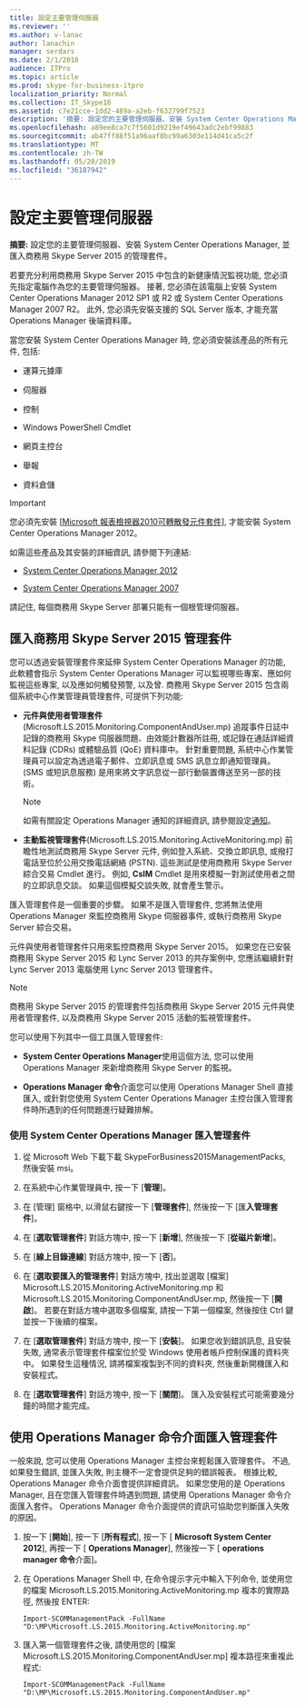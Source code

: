 ```yaml
---
title: 設定主要管理伺服器
ms.reviewer: ''
ms.author: v-lanac
author: lanachin
manager: serdars
ms.date: 2/1/2018
audience: ITPro
ms.topic: article
ms.prod: skype-for-business-itpro
localization_priority: Normal
ms.collection: IT_Skype16
ms.assetid: c7e21cce-1dd2-489a-a2eb-f632799f7523
description: '摘要: 設定您的主要管理伺服器、安裝 System Center Operations Manager, 並匯入商務用 Skype Server 2015 的管理套件。'
ms.openlocfilehash: a89ee8ca7c7f5601d9219ef49643adc2ebf99883
ms.sourcegitcommit: ab47ff88f51a96aaf8bc99a6303e114d41ca5c2f
ms.translationtype: MT
ms.contentlocale: zh-TW
ms.lasthandoff: 05/20/2019
ms.locfileid: "36187942"
---
```

# <a name="configure-the-primary-management-server"></a>設定主要管理伺服器

**摘要:** 設定您的主要管理伺服器、安裝 System Center Operations Manager, 並匯入商務用 Skype Server 2015 的管理套件。

若要充分利用商務用 Skype Server 2015 中包含的新健康情況監視功能, 您必須先指定電腦作為您的主要管理伺服器。 接著, 您必須在該電腦上安裝 System Center Operations Manager 2012 SP1 或 R2 或 System Center Operations Manager 2007 R2。 此外, 您必須先安裝支援的 SQL Server 版本, 才能充當 Operations Manager 後端資料庫。

當您安裝 System Center Operations Manager 時, 您必須安裝該產品的所有元件, 包括:

- 運算元據庫

- 伺服器

- 控制

- Windows PowerShell Cmdlet

- 網頁主控台

- 舉報

- 資料倉儲

> [!IMPORTANT]
> 您必須先安裝 [[Microsoft 報表檢視器2010可轉散發元件套件](https://www.microsoft.com/en-us/download/details.aspx?id=6442)], 才能安裝 System Center Operations Manager 2012。

如需這些產品及其安裝的詳細資訊, 請參閱下列連結:

- [System Center Operations Manager 2012](https://go.microsoft.com/fwlink/p/?linkid=257527)

- [System Center Operations Manager 2007](https://technet.microsoft.com/en-us/library/bb735860.aspx)

請記住, 每個商務用 Skype Server 部署只能有一個根管理伺服器。

## <a name="importing-the-skype-for-business-server-2015-management-packs"></a>匯入商務用 Skype Server 2015 管理套件

您可以透過安裝管理套件來延伸 System Center Operations Manager 的功能, 此軟體會指示 System Center Operations Manager 可以監視哪些專案、應如何監視這些專案, 以及應如何觸發預警, 以及曾. 商務用 Skype Server 2015 包含兩個系統中心作業管理員管理套件, 可提供下列功能:

- **元件與使用者管理套件**(Microsoft.LS.2015.Monitoring.ComponentAndUser.mp) 追蹤事件日誌中記錄的商務用 Skype 伺服器問題、由效能計數器所註冊, 或記錄在通話詳細資料記錄 (CDRs) 或體驗品質 (QoE) 資料庫中。 針對重要問題, 系統中心作業管理員可以設定為透過電子郵件、立即訊息或 SMS 訊息立即通知管理員。 (SMS 或短訊息服務) 是用來將文字訊息從一部行動裝置傳送至另一部的技術。

    > [!NOTE]
    >  如需有關設定 Operations Manager 通知的詳細資訊, 請參閱設定[通知](https://go.microsoft.com/fwlink/p/?LinkID=268785&amp;amp;clcid=0x409)。

- **主動監視管理套件**(Microsoft.LS.2015.Monitoring.ActiveMonitoring.mp) 前瞻性地測試商務用 Skype Server 元件, 例如登入系統、交換立即訊息, 或撥打電話至位於公用交換電話網絡 (PSTN). 這些測試是使用商務用 Skype Server 綜合交易 Cmdlet 進行。 例如, **CsIM** Cmdlet 是用來模擬一對測試使用者之間的立即訊息交談。 如果這個模擬交談失敗, 就會產生警示。

匯入管理套件是一個重要的步驟。 如果不是匯入管理套件, 您將無法使用 Operations Manager 來監控商務用 Skype 伺服器事件, 或執行商務用 Skype Server 綜合交易。

元件與使用者管理套件只用來監控商務用 Skype Server 2015。 如果您在已安裝商務用 Skype Server 2015 和 Lync Server 2013 的共存案例中, 您應該繼續針對 Lync Server 2013 電腦使用 Lync Server 2013 管理套件。

> [!NOTE]
> 商務用 Skype Server 2015 的管理套件包括商務用 Skype Server 2015 元件與使用者管理套件, 以及商務用 Skype Server 2015 活動的監視管理套件。

您可以使用下列其中一個工具匯入管理套件:

- **System Center Operations Manager**使用這個方法, 您可以使用 Operations Manager 來新增商務用 Skype Server 的監視。

- **Operations Manager 命令**介面您可以使用 Operations Manager Shell 直接匯入, 或針對您使用 System Center Operations Manager 主控台匯入管理套件時所遇到的任何問題進行疑難排解。

### <a name="importing-the-management-packs-by-using-system-center-operations-manager"></a>使用 System Center Operations Manager 匯入管理套件

1. 從 Microsoft Web 下載下載 SkypeForBusiness2015ManagementPacks, 然後安裝 msi。

2. 在系統中心作業管理員中, 按一下 [**管理**]。

3. 在 [管理] 窗格中, 以滑鼠右鍵按一下 [**管理套件**], 然後按一下 [匯**入管理套件**]。

4. 在 [**選取管理套件**] 對話方塊中, 按一下 [**新增**], 然後按一下 [**從磁片新增**]。

5. 在 [**線上目錄連線**] 對話方塊中, 按一下 [**否**]。

6. 在 [**選取要匯入的管理套件**] 對話方塊中, 找出並選取 [檔案] Microsoft.LS.2015.Monitoring.ActiveMonitoring.mp 和 Microsoft.LS.2015.Monitoring.ComponentAndUser.mp, 然後按一下 [**開啟**]。 若要在對話方塊中選取多個檔案, 請按一下第一個檔案, 然後按住 Ctrl 鍵並按一下後續的檔案。

7. 在 [**選取管理套件**] 對話方塊中, 按一下 [**安裝**]。 如果您收到錯誤訊息, 且安裝失敗, 通常表示管理套件檔案位於受 Windows 使用者帳戶控制保護的資料夾中。 如果發生這種情況, 請將檔案複製到不同的資料夾, 然後重新開機匯入和安裝程式。

8. 在 [**選取管理套件**] 對話方塊中, 按一下 [**關閉**]。 匯入及安裝程式可能需要幾分鐘的時間才能完成。

## <a name="importing-the-management-packs-by-using-the-operations-manager-shell"></a>使用 Operations Manager 命令介面匯入管理套件

一般來說, 您可以使用 Operations Manager 主控台來輕鬆匯入管理套件。 不過, 如果發生錯誤, 並匯入失敗, 則主機不一定會提供足夠的錯誤報表。 根據比較, Operations Manager 命令介面會提供詳細資訊。 如果您使用的是 Operations Manager, 且在您匯入管理套件時遇到問題, 請使用 Operations Manager 命令介面匯入套件。 Operations Manager 命令介面提供的資訊可協助您判斷匯入失敗的原因。

1. 按一下 [**開始**], 按一下 [**所有程式**], 按一下 [ **Microsoft System Center 2012**], 再按一下 [ **Operations Manager**], 然後按一下 [ **operations manager 命令**介面]。

2. 在 Operations Manager Shell 中, 在命令提示字元中輸入下列命令, 並使用您的檔案 Microsoft.LS.2015.Monitoring.ActiveMonitoring.mp 複本的實際路徑, 然後按 ENTER:

   ```
   Import-SCOMManagementPack -FullName "D:\MP\Microsoft.LS.2015.Monitoring.ActiveMonitoring.mp"
   ```

3. 匯入第一個管理套件之後, 請使用您的 [檔案 Microsoft.LS.2015.Monitoring.ComponentAndUser.mp] 複本路徑來重複此程式:

   ```
   Import-SCOMManagementPack -FullName "D:\MP\Microsoft.LS.2015.Monitoring.ComponentAndUser.mp"
   ```

